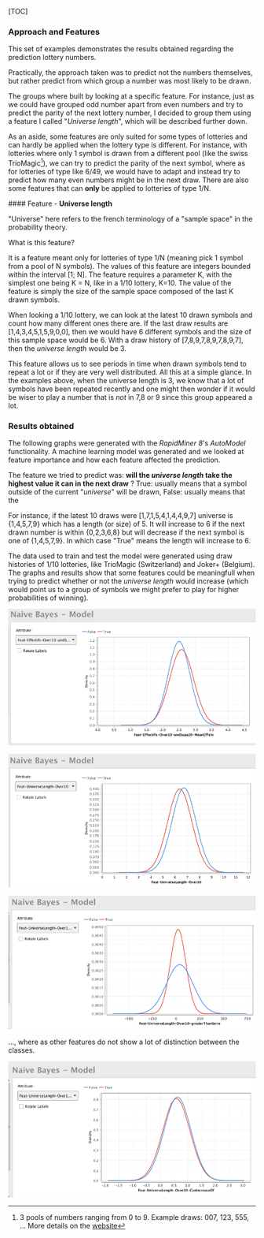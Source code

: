 [TOC]



### Approach and Features



This set of examples demonstrates the results obtained regarding the prediction lottery numbers.



Practically, the approach taken was to predict not the numbers themselves, but rather predict from which group a number was most likely to be drawn.

The groups where built by looking at a specific feature. For instance, just as we could have grouped odd number apart from even numbers and try  to predict the parity of the next lottery number, I decided to group them using a feature I called "*Universe length*", which will be described further down.

As an aside, some features are only suited for some types of lotteries and can hardly be applied when the lottery type is different. For instance, with lotteries where only 1 symbol is drawn from a different pool (like the swiss TrioMagic[^triomagic]), we can try to predict the parity of the next symbol, where as for lotteries of type like 6/49, we would have to adapt and instead try to predict how many even numbers might be in the next draw.
There are also some features that can **only** be applied to lotteries of type 1/N.



#### Feature - **Universe length**

"Universe" here refers to the french terminology of a "sample space" in the probability theory.

What is this feature?

It is a feature meant only for lotteries of type 1/N (meaning pick 1 symbol from a pool of N symbols). The values of this feature are integers bounded within the interval [1; N].
The feature requires a parameter K, with the simplest one being K = N, like in a 1/10 lottery, K=10.
The value of the feature is simply the size of the sample space composed of the last K drawn symbols.

When looking a 1/10 lottery, we can look at the latest 10 drawn symbols and count how many different ones there are. If the last draw results are [1,4,3,4,5,1,5,9,0,0], then we would have 6 different symbols and the size of this sample space would be 6. With a draw history of [7,8,9,7,8,9,7,8,9,7], then the *universe length* would be 3.

This feature allows us to see periods in time when drawn symbols tend to repeat a lot or if they are very well distributed. All this at a simple glance. In the examples above, when the universe length is 3, we know that a lot of symbols have been repeated recently and one might then wonder if it would be wiser to play a number that is *not* in 7,8 or 9 since this group appeared a lot.



### Results obtained

The following graphs were generated with the *RapidMiner 8*'s *AutoModel* functionality. A machine learning model was generated and we looked at feature importance and how each feature affected the prediction.

The feature we tried to predict was: **will the *universe length* take the highest value it can in the next draw** ?
True: usually means that a symbol outside of the current "*universe*" will be drawn,
False: usually means that the 

For instance, if the latest 10 draws were [1,7,1,5,4,1,4,4,9,7] universe is {1,4,5,7,9} which has a length (or size) of 5. It will increase to 6 if the next drawn number is within {0,2,3,6,8} but will decrease if the next symbol is one of {1,4,5,7,9}. In which case "True" means the length will increase to 6.



The data used to train and test the model were generated using draw histories of 1/10 lotteries, like TrioMagic (Switzerland) and Joker+ (Belgium).
The graphs and results show that some features could be meaningfull when trying to predict whether or not the *universe length* would increase (which would point us to a group of symbols we might prefer to play for higher probabilities of winning).

![The mean of the frequencies of symbols within a given range of previous draws can help giving insights about which group of symbols is more likely to be drawn](performance-per-feature/Feat-Effectifs-Over10-andSupa20-MeanEffsin.png)



![The previous universe length can be used to give more useful insight about the group of symbols that is more likely to be drawn](performance-per-feature/Feat-UniverseLength-Over10.png)



![a pic](performance-per-feature/Feat-UniverseLength-Over10-greatherThanSerie.png)



..., where as other features do not show a lot of distinction between the classes.

![a pic](performance-per-feature/Feat-UniverseLength-Over10-CanIncreaseOf.png)







[^triomagic]: 3 pools of numbers ranging from 0 to 9. Example draws: 007, 123, 555, ... More details on the [website](https://jeux.loro.ch/games/magic/triomagic/summary)

